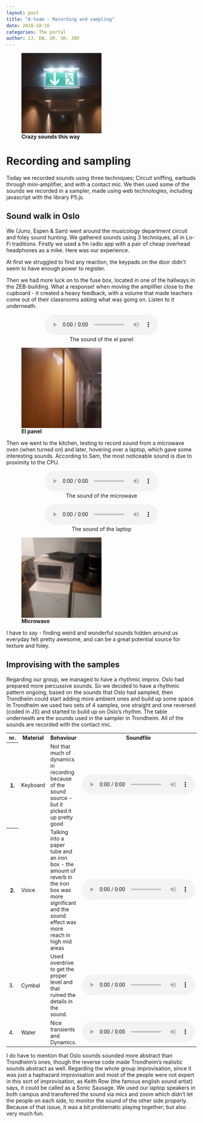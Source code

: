 ```yaml
---
layout: post
title: "A-team - Recording and sampling"
date: 2018-10-16
categories: The portal
author: JJ, EW, SR, SH, JNV
---
```


<figure>
<img src="https://github.com/MCT-master/mct-master.github.io/blob/master/assets/img/Ateam_getOut.jpg?raw=true" alt="el panel" width="50%" align="middle">
<figcaption><strong>Crazy sounds this way</strong></figcaption>
</figure>

# Recording and sampling

Today we recorded sounds using three techniques; Circuit sniffing, earbuds through mini-amplifier, and with a contact mic.
We then used some of the sounds we recorded in a sampler, made using web technologies, including javascript with the library P5.js.

## Sound walk in Oslo

We (Juno, Espen & Sam) went around the musicology department circuit and foley sound hunting. We gathered sounds using 3 techniques, all in Lo-Fi traditions. Firstly we used a fm radio app with a pair of cheap overhead headphones as a mike. Here was our experience.

At first we struggled to find any reaction, the keypads on the door didn't seem to have enough power to register.

Then we had more luck on to the fuse box, located in one of the hallways in the ZEB-building. What a response! when moving the amplifier close to the cupboard - it created a heavy feedback, with a volume that made teachers come out of their classrooms asking what was going on. Listen to it underneath.

<figure align="middle">
<audio controls>
  <source src="https://raw.githubusercontent.com/MCT-master/mct-master.github.io/master/assets/sounds/Ateam_elpanel.wav" type="audio/wav" volume="0.2">
  Your browser does not support the audio element.
</audio>
  <figcaption>The sound of the el panel</figcaption>
</figure>

<figure>
<img src="https://github.com/MCT-master/mct-master.github.io/blob/master/assets/img/Ateam_elTavle.jpg?raw=true" alt="el panel" width="50%" align="middle">
<figcaption><strong>El panel</strong></figcaption>
</figure>

Then we went to the kitchen, testing to record sound from a microwave oven (when turned on) and later, hovering over a laptop, which gave some interesting sounds. According to Sam, the most noticeable sound is due to proximity to the CPU.

<figure align="middle">
<audio controls>
  <source src="https://raw.githubusercontent.com/MCT-master/mct-master.github.io/master/assets/sounds/Ateam_microwave.wav" type="audio/wav">
  Your browser does not support the audio element.
</audio>
  <figcaption>The sound of the microwave</figcaption>
</figure>

<figure align="middle">
<audio controls>
  <source src="https://github.com/MCT-master/mct-master.github.io/blob/master/assets/sounds/Ateam_laptop.wav?raw=true" type="audio/wav">
  Your browser does not support the audio element.
</audio>
  <figcaption>The sound of the laptop</figcaption>
</figure>

<figure>
<img src="https://github.com/MCT-master/mct-master.github.io/blob/master/assets/img/Ateam_micro.jpg?raw=true" alt="Microwave" width="50%" align="middle">
<figcaption><strong>Microwave</strong></figcaption>
</figure>

I have to say - finding weird and wonderful sounds hidden around us everyday felt pretty awesome, and can be a great potential source for texture and foley. 

## Improvising with the samples

Regarding our group, we managed to have a rhythmic improv. Oslo had prepared more percussive sounds. So we decided to have a rhythmic pattern ongoing, based on the sounds that Oslo had sampled, then Trondheim could start adding more ambient ones and build up some space.
In Trondheim we used two sets of 4 samples, one straight and one reversed (coded in JS) and started to build up on Oslo’s rhythm. The table underneath are the sounds used in the sampler in Trondheim. All of the sounds are recorded with the contact mic.

<table style="width:100%">
  <tr>
    <th>nr.</th>
    <th>Material</th>
    <th>Behaviour</th>
    <th>Soundfile</th>
  </tr>
  <tr>
    <th>1.</th>
    <td>Keyboard</td> 
    <td>
      Not that much of dynamics in recording because of the sound source - but it picked it up pretty good
    </td>
    <td>
      <audio controls>
        <source src="https://raw.githubusercontent.com/MCT-master/mct-master.github.io/master/assets/sounds/Ateam_keyboard.mp3" type="audio/mpeg">
        Your browser does not support the audio element.
      </audio>
    </td>
  </tr>
  <tr>
    <th>2.</th>
    <td>Voice</td> 
    <td>
      Talking into a paper tube and an iron box - the amount of reverb in the iron box was more significant
      and the sound effect was more reach in high mid areas
    </td>
    <td>
      <audio controls>
        <source src="https://raw.githubusercontent.com/MCT-master/mct-master.github.io/master/assets/sounds/Ateam_speakingBox.mp3" type="audio/mpeg">
        Your browser does not support the audio element.
      </audio>
    </td>
  </tr>
  <tr>
    <td>3.</td>
    <td>Cymbal</td>
    <td>
      Used overdrive to get the proper level and that ruined the details in the sound.
    </td>
    <td>
      <audio controls>
        <source src="https://raw.githubusercontent.com/MCT-master/mct-master.github.io/master/assets/sounds/Ateam_hihat.mp3" type="audio/mpeg">
        Your browser does not support the audio element.
      </audio>
    </td>
  </tr>
  <tr>
    <td>4.</td>
    <td>Water</td>
    <td>
      Nice transients and Dynamics.
    </td>
    <td>
      <audio controls>
        <source src="https://raw.githubusercontent.com/MCT-master/mct-master.github.io/master/assets/sounds/Ateam_water.mp3" type="audio/mpeg">
        Your browser does not support the audio element.
      </audio>
    </td>
  </tr>
</table>

I do have to mention that Oslo sounds sounded more abstract than Trondheim’s ones, though the reverse code made Trondheim’s realistic sounds abstract as well. Regarding the whole group improvisation, since it was just a haphazard improvisation and most of the people were not expert in this sort of improvisation, as Keith Row (the famous english sound artist) says, it could be called as a Sonic Sausage. We used our laptop speakers in both campus and transferred the sound via mics and zoom which didn’t let the people on each side, to monitor the sound of the other side properly. Because of that issue, it was a bit problematic playing together; but also very much fun.


